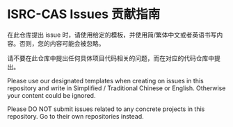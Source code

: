 # ISRC-CAS Issues 贡献指南

在此仓库提出 issue 时，请使用给定的模板，并使用简/繁体中文或者英语书写内容。否则，您的内容可能会被忽略。

请不要在此仓库中提出任何具体项目代码相关的问题，而在对应的代码仓库中提出。

Please use our designated templates when creating on issues in this repository and write in Simplified / Traditional Chinese or English. Otherwise your content could be ignored.

Please DO NOT submit issues related to any concrete projects in this repository. Go to their own repositories instead.
